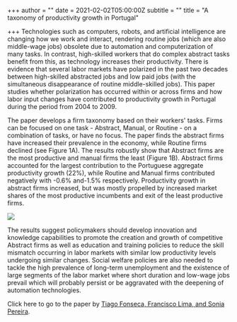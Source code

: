 +++
author = ""
date = 2021-02-02T05:00:00Z
subtitle = ""
title = "A taxonomy of productivity growth in Portugal"

+++
Technologies such as computers, robots, and artificial intelligence are changing how we work and interact, rendering routine jobs (which are also middle-wage jobs) obsolete due to automation and computerization of many tasks. In contrast, high-skilled workers that do complex abstract tasks benefit from this, as technology increases their productivity. There is evidence that several labor markets have polarized in the past two decades between high-skilled abstracted jobs and low paid jobs (with the simultaneous disappearance of routine middle-skilled jobs). This paper studies whether polarization has occurred within or across firms and how labor input changes have contributed to productivity growth in Portugal during the period from 2004 to 2009.

The paper develops a firm taxonomy based on their workers' tasks. Firms can be focused on one task - Abstract, Manual, or Routine - on a combination of tasks, or have no focus. The paper finds the abstract firms have increased their prevalence in the economy, while Routine firms declined (see Figure 1A). The results robustly show that Abstract firms are the most productive and manual firms the least (Figure 1B). Abstract firms accounted for the largest contribution to the Portuguese aggregate productivity growth (22%), while Routine and Manual firms contributed negatively with -0.6% and-1.5% respectively. Productivity growth in abstract firms increased, but was mostly propelled by increased market shares of the most productive incumbents and exit of the least productive firms.

![](https://res.cloudinary.com/portuguese-economic-journal/image/upload/v1612273622/research_report/Portuguese_Economy_Research_Report_Blog_z55a6o.jpg)

The results suggest policymakers should develop innovation and knowledge capabilities to promote the creation and growth of competitive Abstract firms as well as education and training policies to reduce the skill mismatch occurring in labor markets with similar low productivity levels undergoing similar changes. Social welfare policies are also needed to tackle the high prevalence of long-term unemployment and the existence of large segments of the labor market where short duration and low-wage jobs prevail which will probably persist or be aggravated with the deepening of automation technologies.

Click here to go to the paper by [Tiago Fonseca, Francisco Lima, and Sonia Pereira](https://doi.org/10.1016/j.respol.2017.11.004).